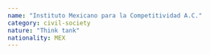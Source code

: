```yaml
---
name: "Instituto Mexicano para la Competitividad A.C."
category: civil-society
nature: "Think tank"
nationality: MEX
---
```

    